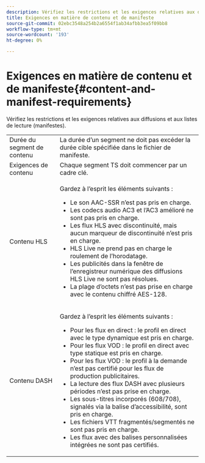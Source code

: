 ```yaml
---
description: Vérifiez les restrictions et les exigences relatives aux diffusions et aux listes de lecture (manifestes).
title: Exigences en matière de contenu et de manifeste
source-git-commit: 02ebc3548a254b2a6554f1ab34afbb3ea5f09bb8
workflow-type: tm+mt
source-wordcount: '193'
ht-degree: 0%

---
```


# Exigences en matière de contenu et de manifeste{#content-and-manifest-requirements}

Vérifiez les restrictions et les exigences relatives aux diffusions et aux listes de lecture (manifestes).

<table id="table_D7C38CD3B4D24C3D9A3B55D8CEFE7366"> 
 <tbody> 
  <tr> 
   <td colname="col1"> Durée du segment de contenu </td> 
   <td colname="col2"> La durée d’un segment ne doit pas excéder la durée cible spécifiée dans le fichier de manifeste. </td> 
  </tr> 
  <tr> 
   <td colname="col1"> Exigences de contenu </td> 
   <td colname="col2"> Chaque segment TS doit commencer par un cadre clé. </td> 
  </tr> 
  <tr> 
   <td colname="col1"> Contenu HLS </td> 
   <td colname="col2"> <p>Gardez à l’esprit les éléments suivants : 
     <ul id="ul_B226605345EA46F69DA1380E16826117"> 
      <li id="li_6564DC0E879544BB8513DD2D1CFBA8DE">Le son AAC-SSR n’est pas pris en charge. </li> 
      <li id="li_B73CAEBE4347406EA4DB25551B444BDA">Les codecs audio AC3 et l’AC3 amélioré ne sont pas pris en charge. </li> 
      <li id="li_5986DD33C0FE485D99D4C00E2E6012CA">Les flux HLS avec discontinuité, mais aucun marqueur de discontinuité n’est pris en charge. </li> 
      <li id="li_FED8686372DF4A39BAABC531BA4EB137">HLS Live ne prend pas en charge le roulement de l’horodatage. </li> 
      <li id="li_565CFBEAD9874BA48F6E25B0893BF131">Les publicités dans la fenêtre de l’enregistreur numérique des diffusions HLS Live ne sont pas résolues. </li> 
      <li id="li_7D22EA32C94240D79EDDA96D9E72FE8F">La plage d’octets n’est pas prise en charge avec le contenu chiffré AES-128. </li> 
     </ul></p> </td> 
  </tr> 
  <tr> 
   <td colname="col1"> Contenu DASH </td> 
   <td colname="col2"> <p>Gardez à l’esprit les éléments suivants : 
     <ul id="ul_9D33C2418F9F49DEAE0E642301726F89"> 
      <li id="li_74C69A21A7BD4831B92F0D57900E1CB1">Pour les flux en direct : le profil en direct avec le type dynamique est pris en charge. </li> 
      <li id="li_0C8743DB152047819D23C9F180998AD7">Pour les flux VOD : le profil en direct avec type statique est pris en charge. </li> 
      <li id="li_FBC6828663FB413798A4BDAF0B9831AA">Pour les flux VOD : le profil à la demande n’est pas certifié pour les flux de production publicitaires. </li> 
      <li id="li_4393B9B1F6144BDEAE484C879750ED23">La lecture des flux DASH avec plusieurs périodes n’est pas prise en charge. </li> 
      <li id="li_6A2CEC4E974C4D44A45F5503A1A9D8D0">Les sous-titres incorporés (608/708), signalés via la balise d’accessibilité, sont pris en charge. </li> 
      <li id="li_EDE93DF4F3A64A53BA80877F701A8F0D">Les fichiers VTT fragmentés/segmentés ne sont pas pris en charge. </li> 
      <li id="li_8897F73611194030A490A4FF1178364C">Les flux avec des balises personnalisées intégrées ne sont pas certifiés. </li> 
     </ul></p> </td> 
  </tr> 
 </tbody> 
</table>
